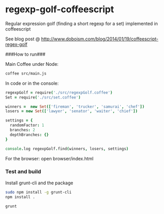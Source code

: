 regexp-golf-coffeescript
========================

Regular expression golf (finding a short regexp for a set) implemented in coffeescript

See blog post @ http://www.doboism.com/blog/2014/01/19/coffeescript-regex-golf

###How to run###

Main Coffee under Node:

```bash
coffee src/main.js
```

In code or in the console:

```coffeescript
regexpGolf = require('./src/regexpGolf.coffee')
Set = require('./src/set.coffee')

winners =  new Set(['fireman', 'trucker', 'samurai', 'chef'])
losers = new Set(['lawyer', 'senator', 'waiter', 'chief'])

settings = {
  randomFactor: 1
  branches: 2
  depthBranches: {}
}

console.log regexpGolf.find(winners, losers, settings)
```    

For the browser:
open browser/index.html

### Test and build ###

Install grunt-cli and the package
```bash
sudo npm install -g grunt-cli
npm install .

grunt
```